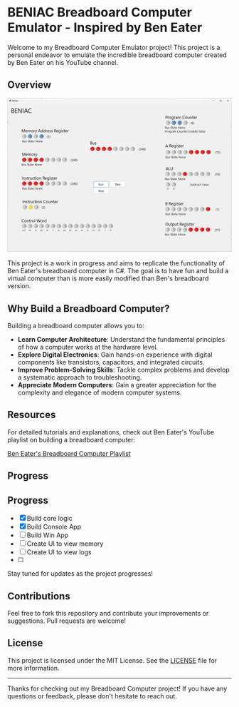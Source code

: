 # BENIAC Breadboard Computer Emulator - Inspired by Ben Eater

Welcome to my Breadboard Computer Emulator project! This project is a personal endeavor to emulate the incredible breadboard computer created by Ben Eater on his YouTube channel.

## Overview

![BENIAC](./images/BENIAC01.png)

This project is a work in progress and aims to replicate the functionality of Ben Eater's breadboard computer in C#. The goal is to have fun and build a virtual computer than is more easily modified than Ben's breadboard version.

## Why Build a Breadboard Computer?

Building a breadboard computer allows you to:

- **Learn Computer Architecture**: Understand the fundamental principles of how a computer works at the hardware level.
- **Explore Digital Electronics**: Gain hands-on experience with digital components like transistors, capacitors, and integrated circuits.
- **Improve Problem-Solving Skills**: Tackle complex problems and develop a systematic approach to troubleshooting.
- **Appreciate Modern Computers**: Gain a greater appreciation for the complexity and elegance of modern computer systems.

## Resources

For detailed tutorials and explanations, check out Ben Eater's YouTube playlist on building a breadboard computer:

[Ben Eater's Breadboard Computer Playlist](https://www.youtube.com/playlist?list=PLowKtXNTBypGqImE405J2565dvjafglHU)

## Progress
## Progress

- [x] Build core logic
- [x] Build Console App
- [ ] Build Win App
- [ ] Create UI to view memory
- [ ] Create UI to view logs
- [ ] 
Stay tuned for updates as the project progresses!

## Contributions

Feel free to fork this repository and contribute your improvements or suggestions. Pull requests are welcome!

## License

This project is licensed under the MIT License. See the [LICENSE](LICENSE) file for more information.

---

Thanks for checking out my Breadboard Computer project! If you have any questions or feedback, please don't hesitate to reach out.
